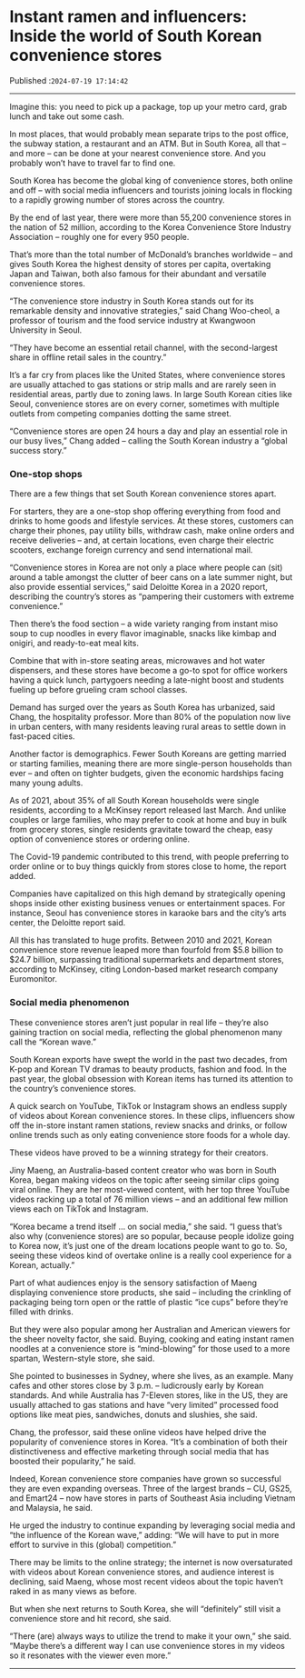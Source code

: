 # Instant ramen and influencers: Inside the world of South Korean convenience stores

Published :`2024-07-19 17:14:42`

---

Imagine this: you need to pick up a package, top up your metro card, grab lunch and take out some cash.

In most places, that would probably mean separate trips to the post office, the subway station, a restaurant and an ATM. But in South Korea, all that – and more – can be done at your nearest convenience store. And you probably won’t have to travel far to find one.

South Korea has become the global king of convenience stores, both online and off – with social media influencers and tourists joining locals in flocking to a rapidly growing number of stores across the country.

By the end of last year, there were more than 55,200 convenience stores in the nation of 52 million, according to the Korea Convenience Store Industry Association – roughly one for every 950 people.

That’s more than the total number of McDonald’s branches worldwide – and gives South Korea the highest density of stores per capita, overtaking Japan and Taiwan, both also famous for their abundant and versatile convenience stores.

“The convenience store industry in South Korea stands out for its remarkable density and innovative strategies,” said Chang Woo-cheol, a professor of tourism and the food service industry at Kwangwoon University in Seoul.

“They have become an essential retail channel, with the second-largest share in offline retail sales in the country.”

It’s a far cry from places like the United States, where convenience stores are usually attached to gas stations or strip malls and are rarely seen in residential areas, partly due to zoning laws. In large South Korean cities like Seoul, convenience stores are on every corner, sometimes with multiple outlets from competing companies dotting the same street.

“Convenience stores are open 24 hours a day and play an essential role in our busy lives,” Chang added – calling the South Korean industry a “global success story.”

### One-stop shops

There are a few things that set South Korean convenience stores apart.

For starters, they are a one-stop shop offering everything from food and drinks to home goods and lifestyle services. At these stores, customers can charge their phones, pay utility bills, withdraw cash, make online orders and receive deliveries – and, at certain locations, even charge their electric scooters, exchange foreign currency and send international mail.

“Convenience stores in Korea are not only a place where people can (sit) around a table amongst the clutter of beer cans on a late summer night, but also provide essential services,” said Deloitte Korea in a 2020 report, describing the country’s stores as “pampering their customers with extreme convenience.”

Then there’s the food section – a wide variety ranging from instant miso soup to cup noodles in every flavor imaginable, snacks like kimbap and onigiri, and ready-to-eat meal kits.

Combine that with in-store seating areas, microwaves and hot water dispensers, and these stores have become a go-to spot for office workers having a quick lunch, partygoers needing a late-night boost and students fueling up before grueling cram school classes.

Demand has surged over the years as South Korea has urbanized, said Chang, the hospitality professor. More than 80% of the population now live in urban centers, with many residents leaving rural areas to settle down in fast-paced cities.

Another factor is demographics. Fewer South Koreans are getting married or starting families, meaning there are more single-person households than ever – and often on tighter budgets, given the economic hardships facing many young adults.

As of 2021, about 35% of all South Korean households were single residents, according to a McKinsey report released last March. And unlike couples or large families, who may prefer to cook at home and buy in bulk from grocery stores, single residents gravitate toward the cheap, easy option of convenience stores or ordering online.

The Covid-19 pandemic contributed to this trend, with people preferring to order online or to buy things quickly from stores close to home, the report added.

Companies have capitalized on this high demand by strategically opening shops inside other existing business venues or entertainment spaces. For instance, Seoul has convenience stores in karaoke bars and the city’s arts center, the Deloitte report said.

All this has translated to huge profits. Between 2010 and 2021, Korean convenience store revenue leaped more than fourfold from $5.8 billion to $24.7 billion, surpassing traditional supermarkets and department stores, according to McKinsey, citing London-based market research company Euromonitor.

### Social media phenomenon

These convenience stores aren’t just popular in real life – they’re also gaining traction on social media, reflecting the global phenomenon many call the “Korean wave.”

South Korean exports have swept the world in the past two decades, from K-pop and Korean TV dramas to beauty products, fashion and food. In the past year, the global obsession with Korean items has turned its attention to the country’s convenience stores.

A quick search on YouTube, TikTok or Instagram shows an endless supply of videos about Korean convenience stores. In these clips, influencers show off the in-store instant ramen stations, review snacks and drinks, or follow online trends such as only eating convenience store foods for a whole day.

These videos have proved to be a winning strategy for their creators.

Jiny Maeng, an Australia-based content creator who was born in South Korea, began making videos on the topic after seeing similar clips going viral online. They are her most-viewed content, with her top three YouTube videos racking up a total of 76 million views – and an additional few million views each on TikTok and Instagram.

“Korea became a trend itself … on social media,” she said. “I guess that’s also why (convenience stores) are so popular, because people idolize going to Korea now, it’s just one of the dream locations people want to go to. So, seeing these videos kind of overtake online is a really cool experience for a Korean, actually.”

Part of what audiences enjoy is the sensory satisfaction of Maeng displaying convenience store products, she said – including the crinkling of packaging being torn open or the rattle of plastic “ice cups” before they’re filled with drinks.

But they were also popular among her Australian and American viewers for the sheer novelty factor, she said. Buying, cooking and eating instant ramen noodles at a convenience store is “mind-blowing” for those used to a more spartan, Western-style store, she said.

She pointed to businesses in Sydney, where she lives, as an example. Many cafes and other stores close by 3 p.m. – ludicrously early by Korean standards. And while Australia has 7-Eleven stores, like in the US, they are usually attached to gas stations and have “very limited” processed food options like meat pies, sandwiches, donuts and slushies, she said.

Chang, the professor, said these online videos have helped drive the popularity of convenience stores in Korea. “It’s a combination of both their distinctiveness and effective marketing through social media that has boosted their popularity,” he said.

Indeed, Korean convenience store companies have grown so successful they are even expanding overseas. Three of the largest brands – CU, GS25, and Emart24 – now have stores in parts of Southeast Asia including Vietnam and Malaysia, he said.

He urged the industry to continue expanding by leveraging social media and “the influence of the Korean wave,” adding: “We will have to put in more effort to survive in this (global) competition.”

There may be limits to the online strategy; the internet is now oversaturated with videos about Korean convenience stores, and audience interest is declining, said Maeng, whose most recent videos about the topic haven’t raked in as many views as before.

But when she next returns to South Korea, she will “definitely” still visit a convenience store and hit record, she said.

“There (are) always ways to utilize the trend to make it your own,” she said. “Maybe there’s a different way I can use convenience stores in my videos so it resonates with the viewer even more.”

---

